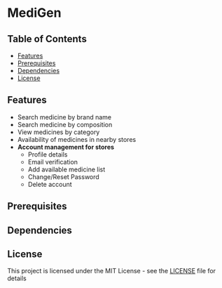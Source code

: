 # MediGen



Table of Contents
-----------------

- [Features](#features)
- [Prerequisites](#prerequisites)
- [Dependencies](#dependencies)
- [License](#license)

Features
--------

- Search medicine by brand name
- Search medicine by composition
- View medicines by category
- Availability of medicines in nearby stores
- **Account management for stores**
  - Profile details
  - Email verification
  - Add available medicine list
  - Change/Reset Password
  - Delete account

Prerequisites
------------- 

Dependencies
------------

License
-------

This project is licensed under the MIT License - see the [LICENSE](LICENSE) file for details
